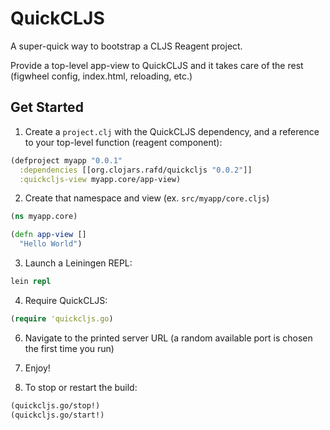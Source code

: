 # QuickCLJS

A super-quick way to bootstrap a CLJS Reagent project.

Provide a top-level app-view to QuickCLJS and it takes care of the rest (figwheel config, index.html, reloading, etc.)

## Get Started

1. Create a `project.clj` with the QuickCLJS dependency, and a reference to your top-level function (reagent component):
```clojure
(defproject myapp "0.0.1"
  :dependencies [[org.clojars.rafd/quickcljs "0.0.2"]]
  :quickcljs-view myapp.core/app-view)
```

2. Create that namespace and view (ex. `src/myapp/core.cljs`)

```clojure
(ns myapp.core)

(defn app-view []
  "Hello World")
```

3. Launch a Leiningen REPL:
```clojure
lein repl
```

4. Require QuickCLJS:
```clojure
(require 'quickcljs.go)
```

6. Navigate to the printed server URL (a random available port is chosen the first time you run)

7. Enjoy!

8. To stop or restart the build:
```clojure
(quickcljs.go/stop!)
(quickcljs.go/start!)
```

